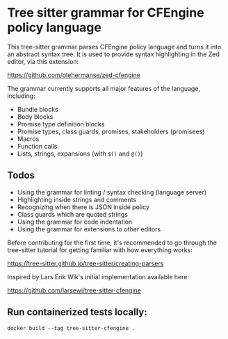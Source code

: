 # Tree sitter grammar for CFEngine policy language

This tree-sitter grammar parses CFEngine policy language and turns it into an abstract syntax tree.
It is used to provide syntax highlighting in the Zed editor, via this extension:

https://github.com/olehermanse/zed-cfengine

The grammar currently supports all major features of the language, including:

- Bundle blocks
- Body blocks
- Promise type definition blocks
- Promise types, class guards, promises, stakeholders (promisees)
- Macros
- Function calls
- Lists, strings, expansions (with `$()` and `@()`)

## Todos

- Using the grammar for linting / syntax checking (language server)
- Highlighting inside strings and comments
- Recognizing when there is JSON inside policy
- Class guards which are quoted strings
- Using the grammar for code indentation
- Using the grammar for extensions to other editors

Before contributing for the first time, it's recommended to go through the tree-sitter tutorial for getting familiar with how everything works:

https://tree-sitter.github.io/tree-sitter/creating-parsers

Inspired by Lars Erik Wik's initial implementation available here:

https://github.com/larsewi/tree-sitter-cfengine


## Run containerized tests locally:

```
docker build --tag tree-sitter-cfengine .
```
